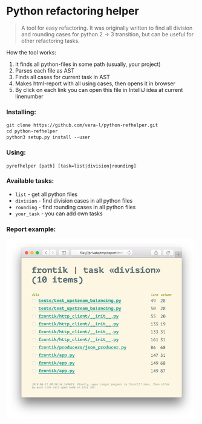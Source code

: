 # Python refactoring helper

> A tool for easy refactoring. It was originally written to find all 
> division and rounding cases for python 2 -> 3 transition, but 
> can be useful for other refactoring tasks.

How the tool works:

1. It finds all python-files in some path (usually, your project)
2. Parses each file as AST
3. Finds all cases for current task in AST
4. Makes html-report with all using cases, then opens it in browser
5. By click on each link you can open this file in IntelliJ idea at current linenumber

### Installing:

```console
git clone https://github.com/vera-l/python-refhelper.git
cd python-refhelper
python3 setup.py install --user
```

### Using:

```console
pyrefhelper [path] [task=list|division|rounding]
```

### Available tasks:

* `list` - get all python files
* `division` - find division cases in all python files
* `rounding` - find rounding cases in all python files
* `your_task` - you can add own tasks

### Report example:

![pyrefhelper screenshot](pyrefhelper_screenshot.png)
